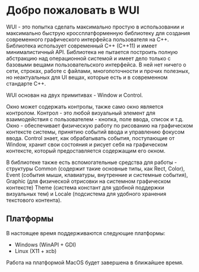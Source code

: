 # Добро пожаловать в WUI

WUI - это попытка сделать максимально простую в использовании и максимально быструю кроссплатформенную библиотеку для создания современного графического интерфейса пользователя на C++. Библиотека использует современный C++ (C++11) и имеет минималистичный API. Библиотека не пытается построить полную абстракцию над операционной системой и имеет дело только с базовыми вещами пользовательского интерфейса. В ней нет ничего о сети, строках, работе с файлами, многопоточности и прочих полезных, но неактуальных для UI вещах, которые есть и в современном стандарте C++.

WUI основан на двух примитивах - Window и Control.

Окно может содержать контролы, также само окно является контролом. Контрол - это любой визуальный элемент для взаимодействия с пользователем - кнопка, поле ввода, список и т.д. Окно - обеспечивает физическую работу по рисованию на графическом контексте системы, принятию событий ввода и управлению фокусом ввода. Control знает, как обрабатывать события, поступающие от Window, хранит свои состояния и рисует себя на графическом контексте, который предоставляется содержащим его окном.

В библиотеке также есть вспомогательные средства для работы - структуры Common (содержит такие основные типы, как Rect, Color), Event (события мыши, клавиатуры, внутренние и системные события), Graphic (для физической отрисовки на системном графическом контексте) Theme (система констант для удобной поддержки визуальных тем) и Locale (подсистема для удобного хранения текстового контента).

## Платформы

В настоящее время поддерживаются следующие платформы:

* Windows (WinAPI + GDI)
* Linux (X11 + xcb)

Работа на платформой MacOS будет завершена в ближайшее время.
